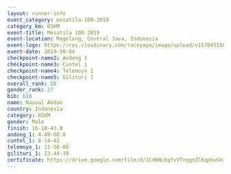 ```yaml
---
layout: runner-info 
event_category: mesatila-100-2019 
category_km: 65KM 
event-title: Mesatila 100 2019 
event-location: Magelang, Central Java, Indonesia 
event-logo: https://res.cloudinary.com/raceyaya/image/upload/v1570451507/logo/mesastila100_jin7bl.jpg 
event-date: 2019-10-04 
checkpoint-name2: Andong 1 
checkpoint-name3: Cuntel 1 
checkpoint-name4: Telemoyo 1 
checkpoint-name5: Gilituri 1 
overall_rank: 28
gender_rank: 27
bib: 618
name: Nauval Abdan
country: Indonesia
category: 65KM
gender: Male
finish: 16-18-43.8
andong_1: 4-49-00.8
cuntel_1: 8-14-42
telemoyo_1: 11-50-08
gilituri_1: 13-44-39
certificate: https://drive.google.com/file/d/1CdbNL6gfvVTnqgnZl6qpbvGk3TSD2Zu6/view?usp=sharing
---
```

